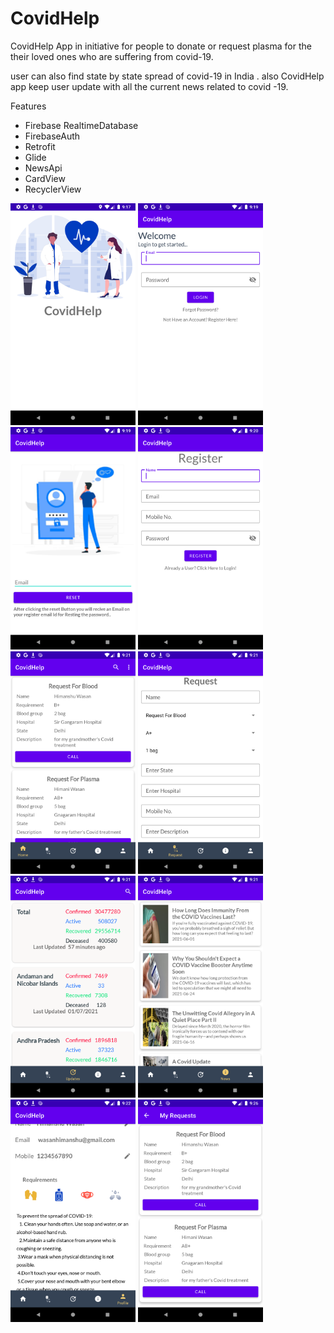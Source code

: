 # CovidHelp
<p>CovidHelp App in initiative for people to donate or request plasma for the their loved ones who are suffering from covid-19.</p>
<p>user can also find state by state spread of covid-19 in India . also CovidHelp app keep user update with all the current news related to covid -19.</p>

<p>Features</p>
<ul>
  <li>Firebase RealtimeDatabase</li>
  <li>FirebaseAuth</li>
  <li>Retrofit</li>
  <li>Glide</li>
  <li>NewsApi</li>
  <li>CardView</li>
  <li>RecyclerView</li>
</ul>


<img src="app/Screenshots/device-2021-07-02-211800.png" width="200">  <img src="app/Screenshots/device-2021-07-02-211917.png" width="200">
<img src="app/Screenshots/device-2021-07-02-211953.png" width="200">  <img src="app/Screenshots/device-2021-07-02-212047.png" width="200">
<img src="app/Screenshots/device-2021-07-02-212116.png" width="200">  <img src="app/Screenshots/device-2021-07-02-212129.png" width="200">
<img src="app/Screenshots/device-2021-07-02-212145.png" width="200">  <img src="app/Screenshots/device-2021-07-02-212158.png" width="200">
<img src="app/Screenshots/device-2021-07-02-212219.png" width="200">  <img src="app/Screenshots/device-2021-07-02-212628.png" width="200"> 
